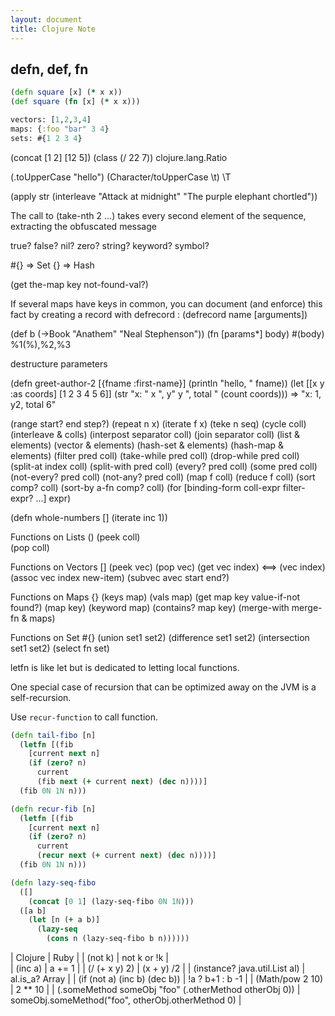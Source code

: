 ```yaml
---
layout: document
title: Clojure Note
---
```

## defn, def, fn
~~~clojure
(defn square [x] (* x x))
(def square (fn [x] (* x x)))

vectors: [1,2,3,4]
maps: {:foo "bar" 3 4}
sets: #{1 2 3 4}
~~~

(concat [1 2] [12 5])
(class (/ 22 7))
  clojure.lang.Ratio

(.toUpperCase "hello")
(Character/toUpperCase \t)
\T

(apply str (interleave "Attack at midnight" "The purple elephant chortled"))

The call to (take-nth 2 ...) takes every second element of the sequence, extracting
the obfuscated message

true? false? nil? zero?
string? keyword? symbol?

#{} => Set
{}  => Hash

(get the-map key not-found-val?)


If several maps have keys in common, you can document (and enforce) this
fact by creating a record with defrecord :
(defrecord name [arguments])

(def b (->Book "Anathem" "Neal Stephenson"))
(fn [params*] body)
#(body) %1(%),%2,%3

destructure parameters

(defn greet-author-2 [{fname :first-name}]
  (println "hello, " fname))
(let [[x y :as coords] [1 2 3 4 5 6]]
  (str "x: " x ", y" y ", total " (count coords)))
 => "x: 1, y2, total 6"



(range start? end step?)
(repeat n x)
(iterate f x)
(teke n seq)
(cycle coll)
(interleave & colls)
(interpost separator coll)
(join separator coll)
(list & elements)
(vector & elements)
(hash-set & elements)
(hash-map & elements)
(filter pred coll)
(take-while pred coll)
(drop-while pred coll)
(split-at index coll)
(split-with pred coll)
(every? pred coll)
(some pred coll)
(not-every? pred coll)
(not-any? pred coll)
(map f coll)
(reduce f coll)
(sort comp? coll)
(sort-by a-fn comp? coll)
(for [binding-form coll-expr filter-expr? ...] expr)

(defn whole-numbers [] (iterate inc 1))


Functions on Lists () 
(peek coll)    
(pop coll)

Functions on Vectors []
(peek vec)
(pop vec)
(get vec index) <==> (vec index)
(assoc vec index new-item)
(subvec avec start end?)

Functions on Maps {}
(keys map)
(vals map)
(get map key value-if-not found?)
(map key)
(keyword map)
(contains? map key)
(merge-with merge-fn & maps)

Functions on Set #{}
(union set1 set2)
(difference set1 set2)
(intersection set1 set2)
(select fn set)

letfn is like let but is dedicated to letting local functions.

One special case of recursion that can be optimized away on the JVM is a
self-recursion.

Use `recur-function` to call function.

~~~clojure
(defn tail-fibo [n]
  (letfn [(fib 
    [current next n]
    (if (zero? n)
      current
      (fib next (+ current next) (dec n))))]
  (fib 0N 1N n)))

(defn recur-fib [n]
  (letfn [(fib
    [current next n]
    (if (zero? n)
      current
      (recur next (+ current next) (dec n))))]
  (fib 0N 1N n)))

(defn lazy-seq-fibo
  ([]
    (concat [0 1] (lazy-seq-fibo 0N 1N)))
  ([a b]
    (let [n (+ a b)]
      (lazy-seq
        (cons n (lazy-seq-fibo b n))))))
~~~

| Clojure                            | Ruby        |
| (not k) 													 | not k or !k |         
| (inc a) 													 | a += 1 |
| (/ (+ x y) 2)           					 | (x + y) /2  |
| (instance? java.util.List al)      | al.is_a? Array |
| (if (not a) (inc b) (dec b))       | !a ? b+1 : b -1 |
| (Math/pow 2 10)                    | 2 ** 10   |
| (.someMethod someObj "foo" (.otherMethod otherObj 0)) | someObj.someMethod("foo", otherObj.otherMethod 0) |









